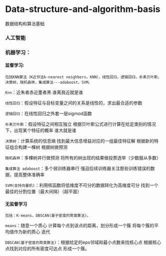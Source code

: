 # Data-structure-and-algorithm-basis
数据结构和算法基础


### 人工智能
### 机器学习：
#### 监督学习:

    包括KNN算法（K近邻法k-nearest neighbors，KNN），线性回归，逻辑回归，朴素贝叶斯，决策树，随机森林，集成算法---adaboost，SVM。
    
`Knn`：近朱者赤近墨者黑 谁离我近就是谁 

`线性回归`：假设特征与目标变量之间的关系是线性的，求出最合适的参数  

`逻辑回归`：在线性回归之外套一层sigmod函数 

`朴素贝叶斯`：假设特征之间相互独立 根据贝叶斯公式进行计算在给定类别的情况下，出现某个特征的概率 谁大就是谁 

`决策树`：计算系统的信息熵  找到最大信息增益对应的一组最佳特征解 根据新的特征组合构建一棵树 根据树做预测

`随机森林`：多棵树并行做预测 将所有的树出现的结果做投票选举（少数服从多数） 

`集成算法 adaboost`：多个弱训练器串行 强迫后续训练器关注那些训练错误的数据，提高整体准确率

`SVM(支持向量机)`：利用核函数将低维度不可分的数据转化为高维度可分 找到一个最佳的分割位置（最大间隔）（超平面） 


#### 无监督学习

    包括：K-means，DBSCAN(基于密度的聚类算法)。
    
`means`：随意一个质心 计算每个点到该点的距离，划分形成一个簇 将每个簇的平均值作为新的质心  迭代

`DBSCAN(基于密度的聚类算法)`：根据给定的eps邻域和最小点数来找核心点 根据核心点找到对应的所有密度可达点 形成一个簇。
